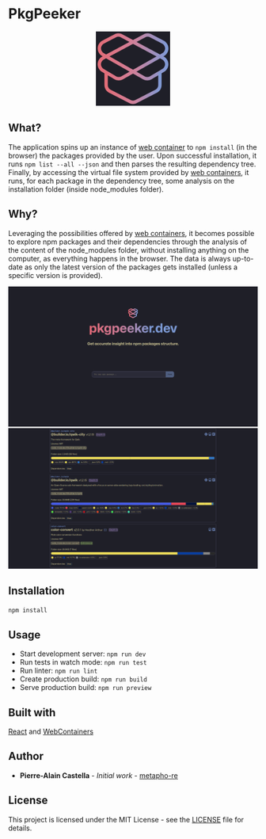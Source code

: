 # PkgPeeker

<div align="center">
  <img src="./assets/logo.png" width="150" >
</div>

## What?

The application spins up an instance of [web container](https://webcontainers.io/) to `npm install` (in the browser) the packages provided by the user.
Upon successful installation, it runs `npm list --all --json` and then parses the resulting dependency tree.
Finally, by accessing the virtual file system provided by [web containers](https://webcontainers.io/), it runs, for each package in the dependency tree, some analysis on the installation folder (inside node_modules folder).

## Why?

Leveraging the possibilities offered by [web containers](https://webcontainers.io/), it becomes possible to explore npm packages and their dependencies through the analysis of the content of the node_modules folder, without installing anything on the computer, as everything happens in the browser.
The data is always up-to-date as only the latest version of the packages gets installed (unless a specific version is provided).

![PkgPeeker 01](./assets/01.png)
![PkgPeeker 02](./assets/02.png)

## Installation

`npm install`

## Usage

- Start development server: `npm run dev`
- Run tests in watch mode: `npm run test`
- Run linter: `npm run lint`
- Create production build: `npm run build`
- Serve production build: `npm run preview`

## Built with

[React](https://github.com/facebook/react/) and [WebContainers](https://github.com/stackblitz/webcontainer-core/)

## Author

- **Pierre-Alain Castella** - _Initial work_ - [metapho-re](https://github.com/metapho-re)

## License

This project is licensed under the MIT License - see the [LICENSE](LICENSE) file for details.
